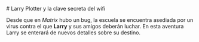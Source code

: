 ﻿﻿# Larry Plotter y la clave secreta del wifiDesde que en *Matrix* hubo un bug, la escuela se encuentra asediada por un virus contra el que **Larry** y sus amigos deberán luchar.En esta aventura Larry se enterará de nuevos detalles sobre su destino.